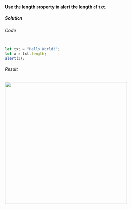 #### Use the length property to alert the length of `txt`.

<h5>Solution</h5>

###### Code

```JavaScript

let txt = "Hello World!";
let x = txt.length;
alert(x);

```

###### Result
<img src="https://github.com/gurjeetsinghvirdee/W3Schools-Frontend-Development-Exercises/assets/73753957/290ffd20-0e31-47c1-858d-630dc5ebac9f" width="400" />
